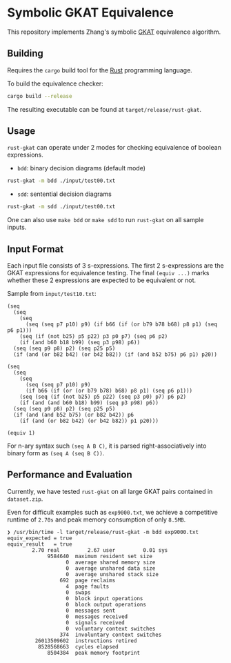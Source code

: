 # Symbolic GKAT Equivalence 
This repository implements Zhang's symbolic [GKAT](https://dl.acm.org/doi/10.1145/3371129) equivalence algorithm.

## Building
Requires the `cargo` build tool for the [Rust](https://www.rust-lang.org/) programming language.

To build the equivalence checker:
``` sh
cargo build --release
```
The resulting executable can be found at `target/release/rust-gkat`.

## Usage
`rust-gkat` can operate under 2 modes for checking equivalence of boolean expressions.
- `bdd`: binary decision diagrams (default mode)
``` sh
rust-gkat -m bdd ./input/test00.txt
```
- `sdd`: sentential decision diagrams
``` sh
rust-gkat -m sdd ./input/test00.txt
```

One can also use `make bdd` or `make sdd` to run `rust-gkat` on all sample inputs.

## Input Format
Each input file consists of 3 s-expressions. The first 2 s-expressions are the
GKAT expressions for equivalence testing. The final `(equiv ...)` marks whether
these 2 expressions are expected to be equivalent or not.

Sample from `input/test10.txt`:
```
(seq
  (seq
    (seq
      (seq (seq p7 p10) p9) (if b66 (if (or b79 b78 b68) p8 p1) (seq p6 p1)))
    (seq (if (not b25) p5 p22) p3 p0 p7) (seq p6 p2)
    (if (and b60 b18 b99) (seq p3 p98) p6))
  (seq (seq p9 p8) p2) (seq p25 p5)
  (if (and (or b82 b42) (or b42 b82)) (if (and b52 b75) p6 p1) p20))

(seq
  (seq
    (seq
      (seq (seq p7 p10) p9)
      (if b66 (if (or (or b79 b78) b68) p8 p1) (seq p6 p1)))
    (seq (seq (if (not b25) p5 p22) (seq p3 p0) p7) p6 p2)
    (if (and (and b60 b18) b99) (seq p3 p98) p6))
  (seq (seq p9 p8) p2) (seq p25 p5)
  (if (and (and b52 b75) (or b82 b42)) p6
    (if (and (or b82 b42) (or b42 b82)) p1 p20)))

(equiv 1)
```

For n-ary syntax such `(seq A B C)`, it is parsed right-associatively into binary form as `(seq A (seq B C))`.

## Performance and Evaluation
Currently, we have tested `rust-gkat` on all large GKAT pairs contained in  `dataset.zip`.

Even for difficult examples such as `exp9000.txt`, we achieve a competitive runtime of `2.70s` and peak memory consumption of only `8.5MB`.
```
❯ /usr/bin/time -l target/release/rust-gkat -m bdd exp9000.txt
equiv_expected = true
equiv_result   = true
        2.70 real         2.67 user         0.01 sys
             9584640  maximum resident set size
                   0  average shared memory size
                   0  average unshared data size
                   0  average unshared stack size
                 692  page reclaims
                   4  page faults
                   0  swaps
                   0  block input operations
                   0  block output operations
                   0  messages sent
                   0  messages received
                   0  signals received
                   0  voluntary context switches
                 374  involuntary context switches
         26013509602  instructions retired
          8528568663  cycles elapsed
             8504384  peak memory footprint
```